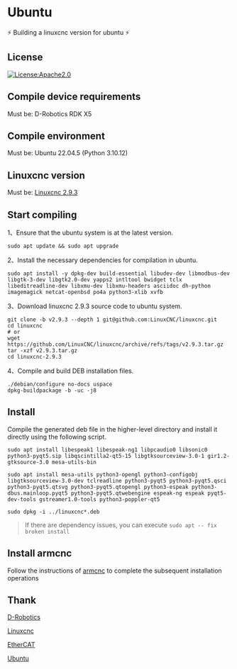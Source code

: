 # Ubuntu

⚡ Building a linuxcnc version for ubuntu ⚡

## License

[![License:Apache2.0](https://img.shields.io/badge/License-Apache2.0-yellow.svg)](https://opensource.org/licenses/Apache2.0)

## Compile device requirements

Must be: D-Robotics RDK X5

## Compile environment

Must be: Ubuntu 22.04.5 (Python 3.10.12)

## Linuxcnc version

Must be: [Linuxcnc 2.9.3](https://github.com/LinuxCNC/linuxcnc/tree/v2.9.3)

## Start compiling

1、Ensure that the ubuntu system is at the latest version.

```shell
sudo apt update && sudo apt upgrade
```

2、Install the necessary dependencies for compilation in ubuntu.

```shell
sudo apt install -y dpkg-dev build-essential libudev-dev libmodbus-dev libgtk-3-dev libgtk2.0-dev yapps2 intltool bwidget tclx libeditreadline-dev libxmu-dev libxmu-headers asciidoc dh-python imagemagick netcat-openbsd po4a python3-xlib xvfb
```

3、Download linuxcnc 2.9.3 source code to ubuntu system.

```shell
git clone -b v2.9.3 --depth 1 git@github.com:LinuxCNC/linuxcnc.git
cd linuxcnc
# or
wget https://github.com/LinuxCNC/linuxcnc/archive/refs/tags/v2.9.3.tar.gz
tar -xzf v2.9.3.tar.gz
cd linuxcnc-2.9.3
```

4、Compile and build DEB installation files.

```shell
./debian/configure no-docs uspace
dpkg-buildpackage -b -uc -j8
```

## Install

Compile the generated deb file in the higher-level directory and install it directly using the following script.

```shell
sudo apt install libespeak1 libespeak-ng1 libpcaudio0 libsonic0 python3-pyqt5.sip libqscintilla2-qt5-15 libgtksourceview-3.0-1 gir1.2-gtksource-3.0 mesa-utils-bin
```

```shell
sudo apt install mesa-utils python3-opengl python3-configobj libgtksourceview-3.0-dev tclreadline python3-pyqt5 python3-pyqt5.qsci python3-pyqt5.qtsvg python3-pyqt5.qtopengl python3-espeak python3-dbus.mainloop.pyqt5 python3-pyqt5.qtwebengine espeak-ng espeak pyqt5-dev-tools gstreamer1.0-tools python3-poppler-qt5
```

```shell
sudo dpkg -i ../linuxcnc*.deb
```

> If there are dependency issues, you can execute `sudo apt -- fix broken install`

## Install armcnc

Follow the instructions of [armcnc](https://github.com/armcnc/armcnc) to complete the subsequent installation operations

## Thank

[D-Robotics](https://github.com/d-robotics)

[Linuxcnc](https://github.com/LinuxCNC/linuxcnc)

[EtherCAT](https://download.opensuse.org/repositories/home:/bone11111:/branches:/science:/EtherLab/Debian_12/arm64/)

[Ubuntu](https://github.com/ubuntu)